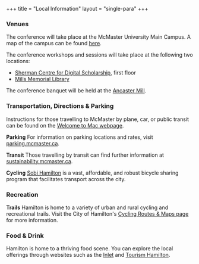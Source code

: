 +++
title = "Local Information"
layout = "single-para"
+++

### Venues
The conference will take place at the McMaster University Main Campus. A map of the campus can be found [here](https://www.mcmaster.ca/welcome/campusmap.cfm).

The conference workshops and sessions will take place at the following two locations:

* [Sherman Centre for Digital Scholarship](https://scds.ca/), first floor
* [Mills Memorial Library](https://goo.gl/maps/GxozpNKJKow)

The conference banquet will be held at the [Ancaster Mill](https://goo.gl/maps/jLZvRUAbPxy).


### Transportation, Directions & Parking
Instructions for those travelling to McMaster by plane, car, or public transit can be found on the [Welcome to Mac webpage](https://www.mcmaster.ca/welcome/directions.cfm).

**Parking**
For information on parking locations and rates, visit [parking.mcmaster.ca](http://parking.mcmaster.ca/).

**Transit**
Those travelling by transit can find further information at [sustainability.mcmaster.ca](http://www.mcmaster.ca/sustainability/).

**Cycling**
[Sobi Hamilton](https://hamilton.socialbicycles.com/) is a vast, affordable, and robust bicycle sharing program that facilitates transport across the city.

### Recreation
**Trails**
Hamilton is home to a variety of urban and rural cycling and recreational trails. Visit the City of Hamilton's [Cycling Routes & Maps page](https://www.hamilton.ca/streets-transportation/biking-cyclists/cycling-routes-maps) for more information.

### Food & Drink
Hamilton is home to a thriving food scene. You can explore the local offerings through websites such as the [Inlet](http://theinletonline.com/) and [Tourism Hamilton](https://tourismhamilton.com/eat).